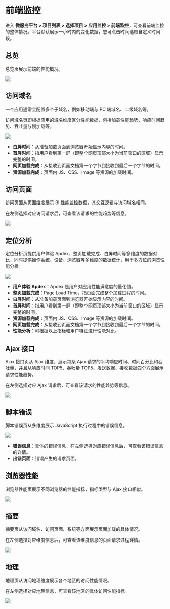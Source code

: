 # 前端监控

进入 **微服务平台 > 项目列表 > 选择项目 > 应用监控 > 前端监控**，可查看前端监控的整体情况。平台默认展示一小时内的变化数据，您可点击时间选框自定义时间段。


## 总览

总览页展示前端的性能概况。

![](http://terminus-paas.oss-cn-hangzhou.aliyuncs.com/paas-doc/2021/11/17/6865d2a4-ff7d-4f93-bf7c-4b54b97f27ed.png)

## 访问域名

一个应用通常会配置多个子域名，例如移动端与 PC 端域名、二级域名等。

访问域名页即根据应用的域名维度区分性能数据，包括加载性能趋势、响应时间趋势、吞吐量与慢加载等。

![](http://terminus-paas.oss-cn-hangzhou.aliyuncs.com/paas-doc/2021/11/17/7697d5e9-a5ea-4921-876f-8dea184cfd0e.png)

* **白屏时间**：从准备加载页面到浏览器开始显示内容的时间。
* **首屏时间**：指用户看到第一屏（即整个网页顶部大小为当前窗口的区域）显示完整的时间。
* **网页加载完成**：从接收到页面文档第一个字节到接收到最后一个字节的时间。
* **资源加载完成**：页面内 JS、CSS、Image 等资源的加载时间。

## 访问页面

访问页面从页面维度展示 BI 性能监控数据，其交互逻辑与访问域名相同。

在左侧选择对应访问请求后，可查看该请求的性能趋势等信息。

![](http://terminus-paas.oss-cn-hangzhou.aliyuncs.com/paas-doc/2021/11/17/368a97c9-77cc-4b37-bb8b-2d44d9e83b3a.png)

## 定位分析

定位分析页提供用户体验 Apdex、整页加载完成、白屏时间等多维度的数据对比，同时提供操作系统、设备、浏览器等多维度的数据统计，用于多方位的浏览性能分析。

![](http://terminus-paas.oss-cn-hangzhou.aliyuncs.com/paas-doc/2021/11/17/122b7398-b918-4575-af1c-8f41fdc94a1a.png)

* **用户体验 Apdex**：Apdex 是用户对应用性能满意度的量化值。
* **整页加载完成**：Page Load Time，指页面完成整个加载过程的时间。
* **白屏时间**：从准备加载页面到浏览器开始显示内容的时间。
* **首屏时间**：指用户看到第一屏（即整个网页顶部大小为当前窗口的区域）显示完整的时间。
* **资源加载完成**：页面内 JS、CSS、Image 等资源的加载时间。
* **网页加载完成**：从接收到页面文档第一个字节到接收到最后一个字节的时间。
* **性能分析**：可根据以上指标和用户特征进行性能对比。

## Ajax 接口

Ajax 接口页从 Ajax 维度，展示每条 Ajax 请求的平均响应时间、时间百分比和吞吐量，并且从响应时间 TOP5、吞吐量 TOP5、发送数据、接收数据四个方面展示请求性能趋势。

在左侧选择对应 Ajax 请求后，可查看该请求的性能趋势等信息。

![](http://terminus-paas.oss-cn-hangzhou.aliyuncs.com/paas-doc/2021/11/17/739422b8-bdf3-4ecf-abd9-2e3a7f5477ca.png)

## 脚本错误

脚本错误页从多维度展示 JavaScript 执行过程中的错误信息。

![](http://terminus-paas.oss-cn-hangzhou.aliyuncs.com/paas-doc/2021/11/17/d785c045-9cfb-4e6e-9a09-7f202a851c24.png)

* **错误信息**：具体的错误信息，在左侧选择对应错误信息后，可查看该错误信息的详情。
* **出错页面**：错误产生的请求页面。

## 浏览器性能

浏览器性能页展示不同浏览器的性能指标，指标类型与 Ajax 接口相似。

![](http://terminus-paas.oss-cn-hangzhou.aliyuncs.com/paas-doc/2021/11/17/4a09ced7-1721-4796-a3c3-b2368d2361f5.png)

## 摘要

摘要页从访问域名、访问页面、系统等方面展示页面加载的具体情况。

在左侧选择对应维度信息后，可查看该维度信息的页面请求过程详情。

![](http://terminus-paas.oss-cn-hangzhou.aliyuncs.com/paas-doc/2021/11/17/d0b2aa35-6ab5-4eec-aeb1-949be19206af.png)

## 地理

地理页从访问地理维度展示各个地区的访问性能情况。

在左侧选择对应地理信息，可查看该地区的具体访问性能指标。

![](http://terminus-paas.oss-cn-hangzhou.aliyuncs.com/paas-doc/2021/11/17/110248ae-15b0-4780-aa4e-3652a58a8cbe.png)
